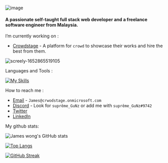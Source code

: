 ![image](https://user-images.githubusercontent.com/87692325/168801884-7996266d-a2eb-4c7f-9dfc-5eb8e3960aad.png)

#### A passionate self-taught full stack web developer and a freelance software engineer from Malaysia. 

I’m currently working on :

- [Crowdstage](https://crowdstage.xyz/) - A platform for `crowd` to showcase their works and hire the best from them.

![screely-1652865519105](https://user-images.githubusercontent.com/87692325/169004743-5fba09d1-ce72-4797-b334-4731cb2d9c9c.png)

Languages and Tools :

[![My Skills](https://skillicons.dev/icons?i=js,html,css,tailwind,php,laravel,vue,nodejs,mysql,idea,git,stackoverflow)](https://github.com/james-wong123)

How to reach me :

- [Email](mailto:James@crwodstage.onmicrosoft.com) - `James@crwodstage.onmicrosoft.com`
- [Discord](https://discord.gg/8jBQJ7Zq) - Look for `suprême_GuNz` or add me with `suprême_GuNz#9742`
- [Twitter](https://twitter.com/jameswong3388)
- [LinkedIn](https://www.linkedin.com/in/wongchaifuu/)

My github stats:

![James wong's GitHub stats](https://github-readme-stats.vercel.app/api?username=james-wong123&show_icons=true&theme=gotham&count_private=true)

[![Top Langs](https://github-readme-stats.vercel.app/api/top-langs/?username=james-wong123&layout=compact)](https://github.com/anuraghazra/github-readme-stats)

[![GitHub Streak](https://github-readme-streak-stats.herokuapp.com/?user=james-wong123)](https://git.io/streak-stats)


<!--
**james-wong123/james-wong123** is a ✨ _special_ ✨ repository because its `README.md` (this file) appears on your GitHub profile.

Here are some ideas to get you started:

- 🔭 I’m currently working on ...
- 🌱 I’m currently learning ...
- 👯 I’m looking to collaborate on ...
- 🤔 I’m looking for help with ...
- 💬 Ask me about ...
- 📫 How to reach me: ...
- 😄 Pronouns: ...
- ⚡ Fun fact: ...
-->
